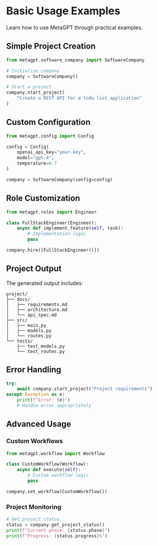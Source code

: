 # Basic Usage Examples

Learn how to use MetaGPT through practical examples.

## Simple Project Creation

```python
from metagpt.software_company import SoftwareCompany

# Initialize company
company = SoftwareCompany()

# Start a project
company.start_project(
    "Create a REST API for a todo list application"
)
```

## Custom Configuration

```python
from metagpt.config import Config

config = Config(
    openai_api_key="your-key",
    model="gpt-4",
    temperature=0.7
)

company = SoftwareCompany(config=config)
```

## Role Customization

```python
from metagpt.roles import Engineer

class FullStackEngineer(Engineer):
    async def implement_feature(self, task):
        # Implementation logic
        pass

company.hire([FullStackEngineer()])
```

## Project Output

The generated output includes:

```
project/
├── docs/
│   ├── requirements.md
│   ├── architecture.md
│   └── api_spec.md
├── src/
│   ├── main.py
│   ├── models.py
│   └── routes.py
└── tests/
    ├── test_models.py
    └── test_routes.py
```

## Error Handling

```python
try:
    await company.start_project("Project requirements")
except Exception as e:
    print(f"Error: {e}")
    # Handle error appropriately
```

## Advanced Usage

### Custom Workflows
```python
from metagpt.workflow import Workflow

class CustomWorkflow(Workflow):
    async def execute(self):
        # Custom workflow logic
        pass

company.set_workflow(CustomWorkflow())
```

### Project Monitoring
```python
# Get project status
status = company.get_project_status()
print(f"Current phase: {status.phase}")
print(f"Progress: {status.progress}%")
```